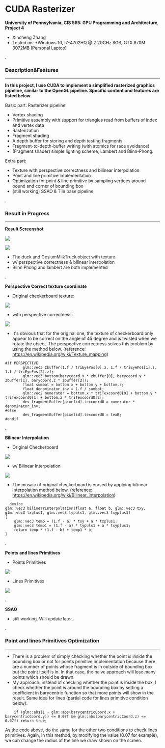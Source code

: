 CUDA Rasterizer
================

**University of Pennsylvania, CIS 565: GPU Programming and Architecture, Project 4**

* Xincheng Zhang
* Tested on:
  *Windows 10, i7-4702HQ @ 2.20GHz 8GB, GTX 870M 3072MB (Personal Laptop)

.
### Description&Features
-------------
**In this project, I use CUDA to implement a simplified rasterized graphics pipeline, similar to the OpenGL pipeline. Specific content and features are listed below.**

Basic part: Rasterizer pipeline
* Vertex shading
* Primitive assembly with support for triangles read from buffers of index and vertex data
* Rasterization
* Fragment shading
* A depth buffer for storing and depth testing fragments
* Fragment-to-depth-buffer writing (with atomics for race avoidance)
* (Fragment shader) simple lighting scheme, Lambert and Blinn-Phong.

Extra part:
* Texture with perspective correctness and bilinear interpolation
* Point and line primitive implementation 
* Optimization for point & line primitive by sampling vertices around bound and corner of bounding box
* (still working) SSAO & Tile base pipeline


.
### Result in Progress
-------------
**Result Screenshot**

![](https://github.com/XinCastle/Project4-CUDA-Rasterizer/blob/master/renders/Overall%20sample1.gif)

![](https://github.com/XinCastle/Project4-CUDA-Rasterizer/blob/master/renders/Overall%20Sample2.gif)
* The duck and CesiumMilkTruck object with texture
* w/ perspective correctness & bilinear interpolation
* Blinn Phong and lambert are both implemented

.

**Perspective Correct texture coordinate**
* Original checkerboard texture:

![](https://github.com/XinCastle/Project4-CUDA-Rasterizer/blob/master/renders/Without%20Perspective%20correction.gif) 

* with perspective correctness:

![](https://github.com/XinCastle/Project4-CUDA-Rasterizer/blob/master/renders/With%20perspective%20correction.gif)
* It's obvious that for the original one, the texture of checkerboard only appear to be correct on the angle of 45 degree and is twisted when we rotate the object. The perspective correctness solves this problem by using the method below. (reference: https://en.wikipedia.org/wiki/Texture_mapping)
```
#if PERSPECTIVE
    	glm::vec3 zbuffer(1.f / triEyePos[0].z, 1.f / triEyePos[1].z, 1.f / triEyePos[2].z);
    	glm::vec3 bottom(barycoord.x * zbuffer[0], barycoord.y * zbuffer[1], barycoord.z * zbuffer[2]);
    	float sumbot = bottom.x + bottom.y + bottom.z;
    	float denominator_inv = 1.f / sumbot;		
    	glm::vec2 numerator = bottom.x * triTexcoord0[0] + bottom.y * triTexcoord0[1] + bottom.z * triTexcoord0[2];	
    	dev_fragmentBuffer[pixelid].texcoord0 = numerator * denominator_inv;
#else
		dev_fragmentBuffer[pixelid].texcoord0 = texB;
#endif
```

.

**Bilinear Interpolation**

* Original Checkerboard  

![](https://github.com/XinCastle/Project4-CUDA-Rasterizer/blob/master/renders/No%20Bilinear%20Interpolation.png)
   

*  w/ Bilinear Interpolation

![](https://github.com/XinCastle/Project4-CUDA-Rasterizer/blob/master/renders/Has%20Bilinear%20Interpolation.png)

* The mosaic of original checkerboard is erased by applying bilinear interpolation method below. (reference: https://en.wikipedia.org/wiki/Bilinear_interpolation)
```
__device__
glm::vec3 bilinearInterpolation(float a, float b, glm::vec3 txy, glm::vec3 txplus1, glm::vec3 typuls1, glm::vec3 txyplus1) 
{
	glm::vec3 temp = (1.f - a) * txy + a * txplus1;
	glm::vec3 temp1 = (1.f - a) * typuls1 + a * txyplus1;
	return temp * (1.f - b) + temp1 * b;
}
```

.


**Points and lines Primitives**
* Points Primitives

![](https://github.com/XinCastle/Project4-CUDA-Rasterizer/blob/master/renders/Point%20example.gif)

* Lines Primitives

![](https://github.com/XinCastle/Project4-CUDA-Rasterizer/blob/master/renders/line%20example.gif)

.

**SSAO**
* still working. Will update later.

.

### Point and lines Primitives Optimization
-------------
* There is a problem of simply checking whether the point is inside the bounding box or not for points primitive implementation because there are a number of points whose fragment is in outside of bounding box but the point itself is in. In that case, the naive approach will lose many points which should be drawn.
* My approach: instead of checking whether the point is inside the box, I check whether the point is around the bounding box by setting a coefficient in barycentric function so that more points will show in the result. Same idea for lines (partial code for lines primitive condition below).
```
	if (glm::abs(1 - glm::abs(barycentricCoord.x + barycentricCoord.y)) <= 0.07f && glm::abs(barycentricCoord.z) <= 0.07f) return true;
```
As the code above, do the same for the other two conditions to check lines primitives. Again, in this method, by modifying the value (0.07 for example), we can change the radius of the line we draw shown on the screen.